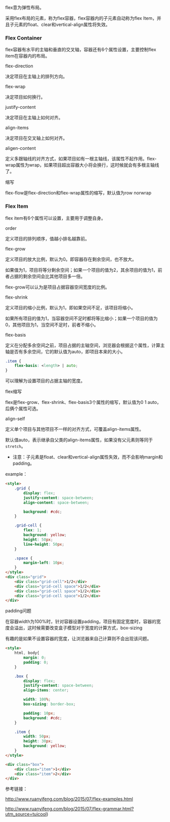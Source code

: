 flex意为弹性布局。

采用flex布局的元素，称为flex容器，flex容器内的子元素自动称为flex Item，并且子元素的float、clear和vertical-align属性将失效。

### Flex Container

flex容器有水平的主轴和垂直的交叉轴，容器还有6个属性设置，主要控制flex item在容器内的布局。

flex-direction

决定项目在主轴上的排列方向。

flex-wrap

决定项目如何换行。

justify-content

决定项目在主轴上如何对齐。

align-items

决定项目在交叉轴上如何对齐。

aligen-content

定义多跟轴线的对齐方式，如果项目如有一根主轴线，该属性不起作用。flex-wrap属性为wrap，如果项目超出容器大小将会换行，这时候就会有多根主轴线了。



缩写

flex-flow是flex-direction和flex-wrap属性的缩写，默认值为row norwrap



### Flex Item

flex item有6个属性可以设置，主要用于调整自身。



order

定义项目的排列顺序，值越小排名越靠前。



flex-grow

定义项目的放大比例，默认为0。即容器存在剩余空间，也不放大。

如果值为1，项目将等分剩余空间；如果一个项目的值为2，其余项目的值为1，前者占据的剩余空间会比其他项目多一倍。

flex-grow可以认为是项目占据容器空间宽度的比例。



flex-shrink

定义项目的缩小比例，默认为1，即如果空间不足，该项目将缩小。

如果所有项目的值为1，当容器空间不足时都将等比缩小；如果一个项目的值为0，其他项目为1，当空间不足时，前者不缩小。



flex-basis

定义在分配多余空间之前，项目占据的主轴空间，浏览器会根据这个属性，计算主轴是否有多余空间，它的默认值为auto，即项目本来的大小。

```css
.item {
    flex-basis: <length> | auto;
}
```

可以理解为设置项目的占据主轴的宽度。



flex缩写

flex是flex-grow、flex-shrink、flex-basis3个属性的缩写，默认值为0 1 auto，后俩个属性可选。



align-self

定义单个项目与其他项目不一样的对齐方式，可覆盖align-items属性。

默认值auto，表示继承自父类的align-items属性，如果没有父元素则等同于`stretch`。 





- 注意：子元素是float、clear和vertical-align属性失效，而不会影响margin和padding。















example：

```html
<style>
    .grid {
        display: flex;
        justify-content: space-between;
        align-content: space-between;

        background: #cdc;
    }

    .grid-cell {
        flex: 1;
        background: yellow;
        height: 50px;
        line-height: 50px;
    }

    .space {
        margin-left: 10px;
    }
</style>
<div class="grid">
    <div class="grid-cell">1/2</div>
    <div class="grid-cell space">1/2</div>
    <div class="grid-cell space">1/2</div>
    <div class="grid-cell space">1/2</div>
</div>
```







padding问题

在容器width为100%时，针对容器设置padding，项目有固定宽度时，容器的宽度会溢出，这时候需要改变盒子模型对于宽度的计算方式，box-sizing

有趣的是如果不设置容器的宽度，让浏览器来自己计算则不会出现该问题。

```html
<style>
    html, body{
        margin: 0;
        padding: 0;
    }

    .box {
        display: flex;
        justify-content: space-between;
        align-items: center;

        width: 100%;
        box-sizing: border-box;

        padding: 10px;
        background: #cdc;
    }

    .item {
        width: 50px;
        height: 30px;
        background: yellow;
    }
</style>

<div class="box">
    <div class="item">1</div>
    <div class="item">2</div>
</div>
```









参考链接：

http://www.ruanyifeng.com/blog/2015/07/flex-examples.html

http://www.ruanyifeng.com/blog/2015/07/flex-grammar.html?utm_source=tuicool)